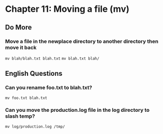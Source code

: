 
# Chapter 11: Moving a file (mv)

## Do More

### Move a file in the newplace directory to another directory then move it back

`mv blah/blah.txt blah.txt`
`mv blah.txt blah/`

## English Questions

### Can you rename foo.txt to blah.txt?

`mv foo.txt blah.txt`

### Can you move the production.log file in the log directory to slash temp?

`mv log/production.log /tmp/`
